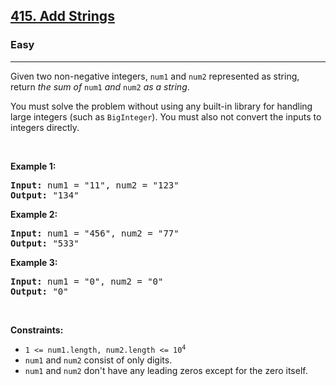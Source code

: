 <h2><a href="https://leetcode.com/problems/add-strings">415. Add Strings</a></h2><h3>Easy</h3><hr>

<div class="elfjS" data-track-load="description_content"><p>Given two non-negative integers, <code>num1</code> and <code>num2</code> represented as string, return <em>the sum of</em> <code>num1</code> <em>and</em> <code>num2</code> <em>as a string</em>.</p>

<p>You must solve the problem without using any built-in library for handling large integers (such as <code>BigInteger</code>). You must also not convert the inputs to integers directly.</p>

<p>&nbsp;</p>
<p><strong class="example">Example 1:</strong></p>

<pre><strong>Input:</strong> num1 = "11", num2 = "123"
<strong>Output:</strong> "134"
</pre>

<p><strong class="example">Example 2:</strong></p>

<pre><strong>Input:</strong> num1 = "456", num2 = "77"
<strong>Output:</strong> "533"
</pre>

<p><strong class="example">Example 3:</strong></p>

<pre><strong>Input:</strong> num1 = "0", num2 = "0"
<strong>Output:</strong> "0"
</pre>

<p>&nbsp;</p>
<p><strong>Constraints:</strong></p>

<ul>
	<li><code>1 &lt;= num1.length, num2.length &lt;= 10<sup>4</sup></code></li>
	<li><code>num1</code> and <code>num2</code> consist of only digits.</li>
	<li><code>num1</code> and <code>num2</code> don't have any leading zeros except for the zero itself.</li>
</ul>
</div>